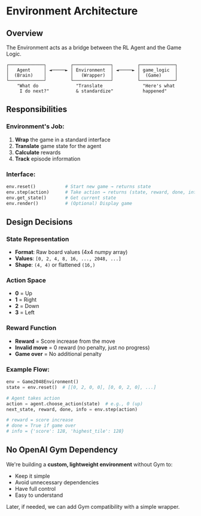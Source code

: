 # Environment Architecture

## Overview

The Environment acts as a bridge between the RL Agent and the Game Logic.

```
┌─────────────┐         ┌──────────────┐         ┌─────────────┐
│   Agent     │ ◄─────► │ Environment  │ ◄─────► │ game_logic  │
│  (Brain)    │         │   (Wrapper)  │         │  (Game)     │
└─────────────┘         └──────────────┘         └─────────────┘
    "What do              "Translate               "Here's what
     I do next?"          & standardize"           happened"
```

## Responsibilities

### Environment's Job:
1. **Wrap** the game in a standard interface
2. **Translate** game state for the agent
3. **Calculate** rewards
4. **Track** episode information

### Interface:
```python
env.reset()           # Start new game → returns state
env.step(action)      # Take action → returns (state, reward, done, info)
env.get_state()       # Get current state
env.render()          # (Optional) Display game
```

## Design Decisions

### State Representation
- **Format**: Raw board values (4x4 numpy array)
- **Values**: `[0, 2, 4, 8, 16, ..., 2048, ...]`
- **Shape**: `(4, 4)` or flattened `(16,)`

### Action Space
- **0** = Up
- **1** = Right
- **2** = Down
- **3** = Left

### Reward Function
- **Reward** = Score increase from the move
- **Invalid move** = 0 reward (no penalty, just no progress)
- **Game over** = No additional penalty

### Example Flow:
```python
env = Game2048Environment()
state = env.reset()  # [[0, 2, 0, 0], [0, 0, 2, 0], ...]

# Agent takes action
action = agent.choose_action(state)  # e.g., 0 (up)
next_state, reward, done, info = env.step(action)

# reward = score increase
# done = True if game over
# info = {'score': 128, 'highest_tile': 128}
```

## No OpenAI Gym Dependency

We're building a **custom, lightweight environment** without Gym to:
- Keep it simple
- Avoid unnecessary dependencies
- Have full control
- Easy to understand

Later, if needed, we can add Gym compatibility with a simple wrapper.

